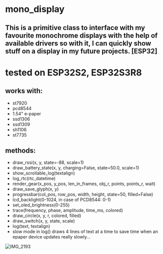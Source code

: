 # mono_display
## This is a primitive class to interface with my favourite monochrome displays with the help of available drivers so with it, I can quickly show stuff on a display in my future projects. [ESP32]

# tested on ESP32S2, ESP32S3R8

## works with:
  - st7920
  - pcd8544
  - 1.54" e-paper
  - ssd1306
  - ssd1309
  - sh1106
  - st7735


## methods:
- draw_rssi(x, y, state=-88, scale=1)
- draw_battery_state(x, y, charging=False, state=50.0, scale=1)
- show_scrollable_log(textalign)
- log_rtc(rtc_datetime)
- render_gear(x_pos, y_pos, len_in_frames, obj_r, points, points_r, wait)
- draw_save_glyph(x, y)
- progressbar(col_pos, row_pos, width, height, state=50, filled=False)
- lcd_backlight(0-1024, in case of PCD8544: 0-1)
- set_oled_brightness(0-255)
- trace(frequency, phase, amplitude, time_ms, colored)
- draw_circle(x, y, r, colored, filled)
- draw_switch(x, y, state, scale)
- log(text, textalign)
- slow mode in log() draws 4 lines of text at a time to save time when an epaper device updates really slowly...

![IMG_2193](https://github.com/sz-szabolcs/mono_display/assets/117392474/47b9efe6-e585-4c18-ba6e-be6ad47b578e)
